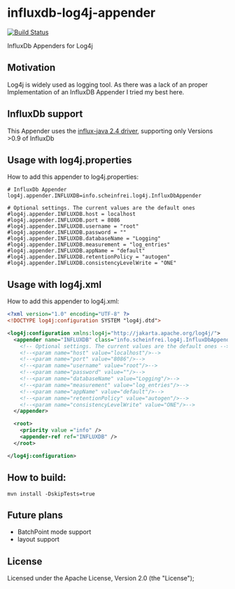 # influxdb-log4j-appender
[![Build Status](https://travis-ci.org/selamanse/influxdb-log4j-appender.svg?branch=master)](https://travis-ci.org/selamanse/influxdb-log4j-appender)

InfluxDb Appenders for Log4j

## Motivation

Log4j is widely used as logging tool.
As there was a lack of an proper Implementation of an InfluxDB Appender I tried my best here.

## InfluxDb support

This Appender uses the [influx-java 2.4 driver](https://github.com/influxdb/influxdb-java), supporting only Versions >0.9 of InfluxDb

## Usage with log4j.properties

How to add this appender to log4j.properties:

```properties
# InfluxDb Appender
log4j.appender.INFLUXDB=info.scheinfrei.log4j.InfluxDbAppender

# Optional settings. The current values are the default ones
#log4j.appender.INFLUXDB.host = localhost
#log4j.appender.INFLUXDB.port = 8086
#log4j.appender.INFLUXDB.username = "root"
#log4j.appender.INFLUXDB.password = ""
#log4j.appender.INFLUXDB.databaseName = "Logging"
#log4j.appender.INFLUXDB.measurement = "log_entries"
#log4j.appender.INFLUXDB.appName = "default"
#log4j.appender.INFLUXDB.retentionPolicy = "autogen"
#log4j.appender.INFLUXDB.consistencyLevelWrite = "ONE"
```

## Usage with log4j.xml

How to add this appender to log4j.xml:

```xml
<?xml version="1.0" encoding="UTF-8" ?>
<!DOCTYPE log4j:configuration SYSTEM "log4j.dtd">

<log4j:configuration xmlns:log4j="http://jakarta.apache.org/log4j/">
  <appender name="INFLUXDB" class="info.scheinfrei.log4j.InfluxDbAppender">
    <!-- Optional settings. The current values are the default ones -->
    <!--<param name="host" value="localhost"/>-->
    <!--<param name="port" value="8086"/>-->
    <!--<param name="username" value="root"/>-->
    <!--<param name="password" value=""/>-->
    <!--<param name="databaseName" value="Logging"/>-->
    <!--<param name="measurement" value="log_entries"/>-->
    <!--<param name="appName" value="default"/>-->
    <!--<param name="retentionPolicy" value="autogen"/>-->
    <!--<param name="consistencyLevelWrite" value="ONE"/>-->
  </appender>

  <root>
    <priority value ="info" />
    <appender-ref ref="INFLUXDB" />
  </root>

</log4j:configuration>
```

## How to build:

  `mvn install -DskipTests=true`

## Future plans

 * BatchPoint mode support
 * layout support

## License

  Licensed under the Apache License, Version 2.0 (the "License");
